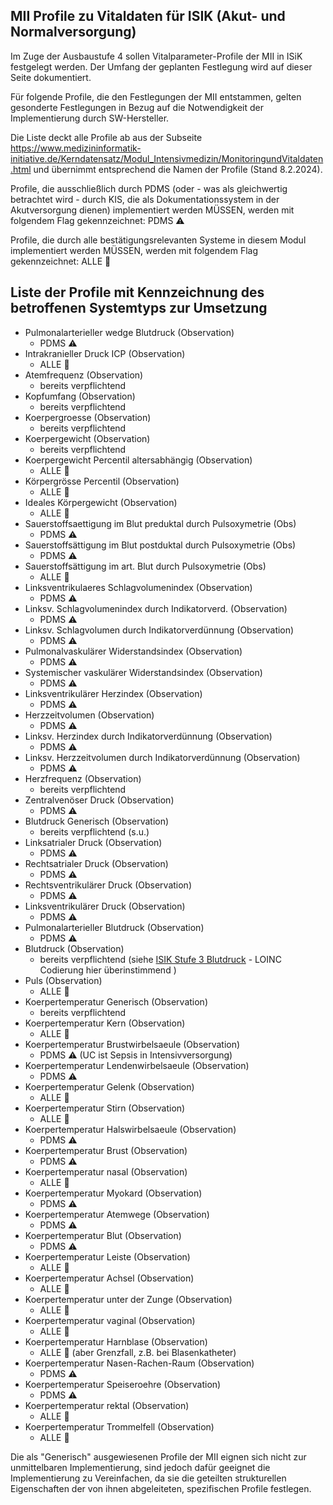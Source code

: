 ## MII Profile zu Vitaldaten für ISIK (Akut- und Normalversorgung)
Im Zuge der Ausbaustufe 4 sollen Vitalparameter-Profile der MII in ISiK festgelegt werden. Der Umfang der geplanten Festlegung wird auf dieser Seite dokumentiert.

Für folgende Profile, die den Festlegungen der MII entstammen, gelten gesonderte Festlegungen in Bezug auf die Notwendigkeit der Implementierung durch SW-Hersteller.

Die Liste deckt alle Profile ab aus der Subseite https://www.medizininformatik-initiative.de/Kerndatensatz/Modul_Intensivmedizin/MonitoringundVitaldaten.html und übernimmt entsprechend die Namen der Profile (Stand 8.2.2024).

Profile, die ausschließlich durch PDMS (oder - was als gleichwertig betrachtet wird - durch KIS, die als Dokumentationssystem in der Akutversorgung dienen) implementiert werden MÜSSEN, werden mit folgendem Flag gekennzeichnet: PDMS :warning: 

Profile, die durch alle bestätigungsrelevanten Systeme in diesem Modul implementiert werden MÜSSEN, werden mit folgendem Flag gekennzeichnet: ALLE :hospital:

## Liste der Profile mit Kennzeichnung des betroffenen Systemtyps zur Umsetzung
- Pulmonalarterieller wedge Blutdruck (Observation)
    - PDMS :warning:
- Intrakranieller Druck ICP (Observation)
    - ALLE :hospital:
- Atemfrequenz (Observation)
    - bereits verpflichtend 
- Kopfumfang (Observation)
    - bereits verpflichtend 
- Koerpergroesse (Observation)
    - bereits verpflichtend 
- Koerpergewicht (Observation)
    - bereits verpflichtend 
- Koerpergewicht Percentil altersabhängig (Observation)
    - ALLE :hospital: 
- Körpergrösse Percentil (Observation)
    - ALLE :hospital:
- Ideales Körpergewicht (Observation)
    - ALLE :hospital:
- Sauerstoffsaettigung im Blut preduktal durch Pulsoxymetrie (Obs)
    - PDMS :warning: 
- Sauerstoffsättigung im Blut postduktal durch Pulsoxymetrie (Obs)
    - PDMS :warning: 
- Sauerstoffsättigung im art. Blut durch Pulsoxymetrie (Obs)
    - ALLE :hospital:
- Linksventrikulaeres Schlagvolumenindex (Observation)
    - PDMS :warning:
- Linksv. Schlagvolumenindex durch Indikatorverd. (Observation)
    - PDMS :warning:
- Linksv. Schlagvolumen durch Indikatorverdünnung (Observation)
    - PDMS :warning:
- Pulmonalvaskulärer Widerstandsindex (Observation)
    - PDMS :warning:
- Systemischer vaskulärer Widerstandsindex (Observation)
    - PDMS :warning:
- Linksventrikulärer Herzindex (Observation)
    - PDMS :warning:
- Herzzeitvolumen (Observation)
    - PDMS :warning:
- Linksv. Herzindex durch Indikatorverdünnung (Observation)
    - PDMS :warning:
- Linksv. Herzzeitvolumen durch Indikatorverdünnung (Observation)
    - PDMS :warning:
- Herzfrequenz (Observation)
  - bereits verpflichtend
- Zentralvenöser Druck (Observation)
    - PDMS :warning:
- Blutdruck Generisch (Observation)
    - bereits verpflichtend (s.u.)
- Linksatrialer Druck (Observation)
    - PDMS :warning:
- Rechtsatrialer Druck (Observation)
    - PDMS :warning:
- Rechtsventrikulärer Druck (Observation)
    - PDMS :warning:
- Linksventrikulärer Druck (Observation)
    - PDMS :warning:
- Pulmonalarterieller Blutdruck (Observation)
    - PDMS :warning:
- Blutdruck (Observation)
    - bereits verpflichtend (siehe [ISIK Stufe 3 Blutdruck](https://simplifier.net/guide/Implementierungsleitfaden-ISiK-Modul-Vitalparameter-Stufe-3/ImplementationGuide-markdown-Blutdruck?version=current) - LOINC Codierung hier überinstimmend )
- Puls (Observation)
    - ALLE :hospital:
- Koerpertemperatur Generisch (Observation)
    - bereits verpflichtend 
- Koerpertemperatur Kern (Observation)
    - ALLE :hospital:
- Koerpertemperatur Brustwirbelsaeule (Observation)
    - PDMS :warning: (UC ist Sepsis in Intensivversorgung)
- Koerpertemperatur Lendenwirbelsaeule (Observation)
    - PDMS :warning:
- Koerpertemperatur Gelenk (Observation)
    - ALLE :hospital:
- Koerpertemperatur Stirn (Observation)
    - ALLE :hospital:
- Koerpertemperatur Halswirbelsaeule (Observation)
    - PDMS :warning:
- Koerpertemperatur Brust (Observation)
    - PDMS :warning:
- Koerpertemperatur nasal (Observation)
    - ALLE :hospital:
- Koerpertemperatur Myokard (Observation)
    - PDMS :warning:
- Koerpertemperatur Atemwege (Observation)
    - PDMS :warning:
- Koerpertemperatur Blut (Observation)
    - PDMS :warning:
- Koerpertemperatur Leiste (Observation)
    - ALLE :hospital:
- Koerpertemperatur Achsel (Observation)
    - ALLE :hospital:
- Koerpertemperatur unter der Zunge (Observation)
    - ALLE :hospital:
- Koerpertemperatur vaginal (Observation)
    - ALLE :hospital:
- Koerpertemperatur Harnblase (Observation)
    - ALLE :hospital: (aber Grenzfall, z.B. bei Blasenkatheter)
- Koerpertemperatur Nasen-Rachen-Raum (Observation)
    - PDMS :warning:
- Koerpertemperatur Speiseroehre (Observation)
    - PDMS :warning:
- Koerpertemperatur rektal (Observation)
    - ALLE :hospital:
- Koerpertemperatur Trommelfell (Observation)
    - ALLE :hospital:


Die als "Generisch" ausgewiesenen Profile der MII eignen sich nicht zur unmittelbaren Implementierung, sind jedoch dafür geeignet die Implementierung zu Vereinfachen, da sie die geteilten strukturellen Eigenschaften der von ihnen abgeleiteten, spezifischen Profile festlegen.
